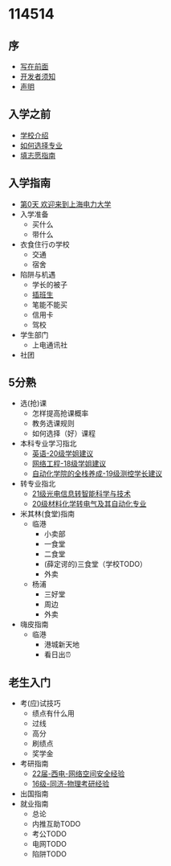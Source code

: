 # 114514

## 序
* [写在前面](README.md)
* [开发者须知](Prologue/开发者文档.md)
* [声明](Prologue/声明.md)

## 入学之前
 * [学校介绍](BeforeAdmission/学校介绍.md)
 * [如何选择专业](BeforeAdmission/如何选择专业.md)
 * [填志愿指南](BeforeAdmission/填志愿指南.md)

## 入学指南
* [第0天 欢迎来到上海电力大学](AdmissionGuide/0day.md)
* 入学准备
  * 买什么
  * 带什么
* 衣食住行の学校
  * 交通
  * 宿舍
* 陷阱与机遇
  * 学长的被子
  * [插班生](AdmissionGuide/插班生.md)
  * 笔能不能买
  * 信用卡
  * 驾校
* 学生部门
  * 上电通讯社
* 社团

## 5分熟
* 选(抢)课
  * 怎样提高抢课概率
  * 教务选课规则
  * 如何选择（好）课程
* 本科专业学习指北
  * [英语-20级学姐建议](HalfCooked/学习指南/英语-20级学姐建议.md)
  * [网络工程-18级学姐建议](HalfCooked/学习指南/网络工程-18级学姐建议.md)
  * [自动化学院的全栈养成-19级测控学长建议](HalfCooked/学习指南/自动化学院的全栈养成-19级测控学长建议.md)
* 转专业指北
  * [21级光电信息转智能科学与技术](/HalfCooked/转专业/21级光电转智能科学专业/index.md)
  * [20级材料化学转电气及其自动化专业](HalfCooked/转专业/20级材料化学转电气及其自动化专业.md)
* 米其林(食堂)指南
  * 临港
    * 小卖部
    * 一食堂
    * 二食堂
    * (薛定谔的)三食堂（学校TODO）
    * 外卖
  * 杨浦
    * 三好堂
    * 周边
    * 外卖
* 嗨皮指南
  * 临港
    * 港城新天地
    * 看日出⏰

## 老生入门
* 考(应)试技巧
  * 绩点有什么用
  * 过线
  * 高分
  * 刷绩点
  * 奖学金
* 考研指南
  * [22届-西电-网络空间安全经验](Veteran/考研指南/22届西电网络空间安全考研经验.md)
  * [16级-同济-物理考研经验](Veteran/考研指南/16级同济物理考研经验.md)
* 出国指南
* 就业指南
  * 总论
  * 内推互助TODO
  * 考公TODO
  * 电网TODO
  * 陷阱TODO
